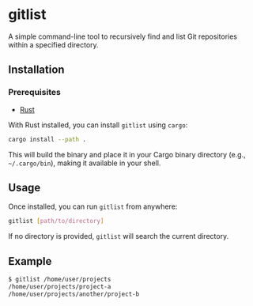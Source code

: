 # gitlist

A simple command-line tool to recursively find and list Git repositories within a specified directory.

## Installation

### Prerequisites

- [Rust](https://www.rust-lang.org/tools/install)

With Rust installed, you can install `gitlist` using `cargo`:

```bash
cargo install --path .
```

This will build the binary and place it in your Cargo binary directory (e.g., `~/.cargo/bin`), making it available in your shell.

## Usage

Once installed, you can run `gitlist` from anywhere:

```bash
gitlist [path/to/directory]
```

If no directory is provided, `gitlist` will search the current directory.

## Example

```bash
$ gitlist /home/user/projects
/home/user/projects/project-a
/home/user/projects/another/project-b
```
